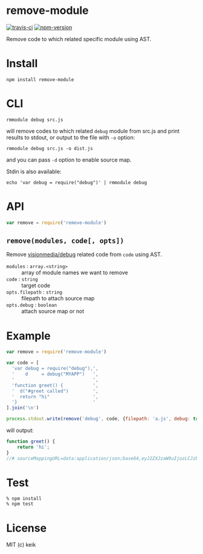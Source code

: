 # remove-module

[![travis-ci](https://img.shields.io/travis/keik/remove-module.svg?style=flat-square)](https://travis-ci.org/keik/remove-module)
[![npm-version](https://img.shields.io/npm/v/remove-module.svg?style=flat-square)](https://npmjs.org/package/remove-module)

Remove code to which related specific module using AST.


# Install

```
npm install remove-module
```


# CLI

```
rmmodule debug src.js
```

will remove codes to which related `debug` module from src.js and print results to stdout, or output to the file with `-o` option:

```
rmmodule debug src.js -o dist.js
```

and you can pass `-d` option to enable source map.

Stdin is also available:

```
echo 'var debug = require("debug")' | rmmodule debug
```


# API

```javascript
var remove = require('remove-module')
```


## `remove(modules, code[, opts])`

Remove [visionmedia/debug](https://github.com/visionmedia/debug) related code from `code` using AST.

<dl>
  <dt>
    <code>modules</code> : <code>array.&lt;string&gt;</code>
  </dt>
  <dd>
    array of module names we want to remove
  </dd>

  <dt>
    <code>code</code> : <code>string</code>
  </dt>
  <dd>
    target code
  </dd>

  <dt>
    <code>opts.filepath</code> : <code>string</code>
  </dt>
  <dd>
    filepath to attach source map
  </dd>

  <dt>
    <code>opts.debug</code> : <code>boolean</code>
  </dt>
  <dd>
    attach source map or not
  </dd>
</dl>


# Example
```js
var remove = require('remove-module')

var code = [
  'var debug = require("debug"),',
  '    d     = debug("MYAPP")   ',
  '                             ',
  'function greet() {           ',
  '  d("#greet called")         ',
  '  return "hi"                ',
  '}                            '
].join('\n')

process.stdout.write(remove('debug', code, {filepath: 'a.js', debug: true}))
```

will output:

```js
function greet() {
    return 'hi';
}
//# sourceMappingURL=data:application/json;base64,eyJ2ZXJzaW9uIjozLCJzb3VyY2VzIjpbImEuanMiXSwibmFtZXMiOlsiZ3JlZXQiXSwibWFwcGluZ3MiOiJBQUdBLFNBQVNBLEtBQVQsR0FBaUI7QUFBQSxJQUVmLE9BQU8sSUFBUCxDQUZlO0FBQUEiLCJzb3VyY2VzQ29udGVudCI6WyJ2YXIgZGVidWcgPSByZXF1aXJlKFwiZGVidWdcIiksXG4gICAgZCAgICAgPSBkZWJ1ZyhcIk1ZQVBQXCIpICAgXG4gICAgICAgICAgICAgICAgICAgICAgICAgICAgIFxuZnVuY3Rpb24gZ3JlZXQoKSB7ICAgICAgICAgICBcbiAgZChcIiNncmVldCBjYWxsZWRcIikgICAgICAgICBcbiAgcmV0dXJuIFwiaGlcIiAgICAgICAgICAgICAgICBcbn0gICAgICAgICAgICAgICAgICAgICAgICAgICAgIl19
```


# Test

```
% npm install
% npm test
```


# License

MIT (c) keik
